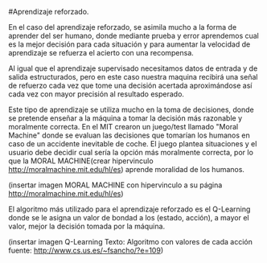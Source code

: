 #Aprendizaje reforzado.

En el caso del aprendizaje reforzado, se asimila mucho a la forma de aprender del ser humano, donde mediante prueba y error aprendemos cual es la mejor decisión para cada situación y para aumentar la velocidad de aprendizaje se refuerza el acierto con una recompensa.

Al igual que el aprendizaje supervisado necesitamos datos de entrada y de salida estructurados, pero en este caso nuestra maquina recibirá una señal de refuerzo cada vez que tome una decisión acertada aproximándose así cada vez con mayor precisión al resultado esperado.

Este tipo de aprendizaje se utiliza mucho en la toma de decisiones, donde se pretende enseñar a la máquina a tomar la decisión más razonable y moralmente correcta. En el MIT crearon un juego/test llamado "Moral Machine" donde se evaluan las decisiones que tomarían los humanos en caso de un accidente inevitable de coche. El juego plantea situaciones y el usuario debe decidir cual sería la opción más moralmente correcta, por lo que la MORAL MACHINE(crear hipervinculo http://moralmachine.mit.edu/hl/es) aprende moralidad de los humanos. 

(insertar imagen MORAL MACHINE con hipervinculo a su página http://moralmachine.mit.edu/hl/es)

El algoritmo más utilizado para el aprendizaje reforzado es el Q-Learning donde se le asigna un valor de bondad a los (estado, acción), a mayor el valor, mejor la decisión tomada por la máquina.

(insertar imagen Q-Learning Texto: Algoritmo con valores de cada acción fuente: http://www.cs.us.es/~fsancho/?e=109)
